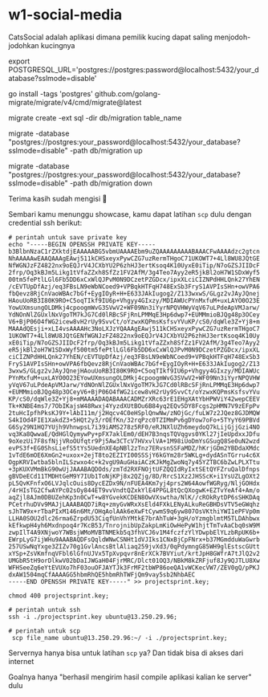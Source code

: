 # w1-social-media
CatsSocial adalah aplikasi dimana pemilik kucing dapat saling menjodoh-jodohkan kucingnya

export POSTGRESQL_URL='postgres://postgres:password@localhost:5432/your_database?sslmode=disable'

go install -tags 'postgres' github.com/golang-migrate/migrate/v4/cmd/migrate@latest

migrate create -ext sql -dir db/migration table_name

migrate -database "postgres://postgres:your_password@localhost:5432/your_database?sslmode=disable" -path db/migration up

migrate -database "postgres://postgres:your_password@localhost:5432/your_database?sslmode=disable" -path db/migration down

Terima kasih sudah mengisi 👋

Sembari kamu menunggu showcase, kamu dapat latihan `scp` dulu dengan credential ssh berikut:

```
# perintah untuk save private key
echo "-----BEGIN OPENSSH PRIVATE KEY-----
b3BlbnNzaC1rZXktdjEAAAAABG5vbmUAAAAEbm9uZQAAAAAAAAABAAACFwAAAAdzc2gtcn
NhAAAAAwEAAQAAAgEAwj511kCHSxeyxPywCZG7uzRermTHgoC71UKOWT7+4Ll8WU8JQtGE
NfWGNJzFZ4822nx9oEQJrV4JCXbYU2P6zhHJ3ertKsoq4K10UyxE0iTip/N7oGZSJIIDcF
2frp/Oq3kBJm5Likg1tVfaZZxh8SfZz1FV2AfM/3g4Teo7Ayy2eR5jkBl2oH7W1SDxWyf5
00tm5fePtlLGl6Fb5DD6xCxWlQJPvM0N9DCzetPZGDcx/ipxXLciCIZNPdHHLQnk27YhEN
/cEVTUpDfAzj/eq3FBsLN9eWbNCoed9+VPBqkHTFqH748ExSb3FryS1AVPIsSHn+owVPA6
fbQevz8RjCnVaoWBAc7bGf+EygIOyR+H+E633JAkIugog2/Z133wxwS/GLgz2vJAyJQnej
HAouUoRB3I80K9RO+C5oqTIkf9IU6p+Vhgyy4GIxzy/MDIAWUcPYnMxfuM+uxLAYO0O23E
YowUXmsungOLDMkj4cpoogmWvG3SVwV2+WF09Nn3iYyrNPQVHWyVqV67uLPdeApVMJarw/
YdNOnNlZGUxlNxVgoTM7kJG7Cd0lRBcSFjRnLPMMqE3Hp6dwp7+EUMMmioBJQg48p3OCey
V6+BjP06O4fWG2icew8vH2rUy9SvvCt/oYzwxKQPmsKsfsvYVuKP/cS0/dqWle3Z+Yj8+m
MAAAdQEsji+xLI4vsAAAAHc3NoLXJzYQAAAgEAwj511kCHSxeyxPywCZG7uzRermTHgoC7
1UKOWT7+4Ll8WU8JQtGENfWGNJzFZ4822nx9oEQJrV4JCXbYU2P6zhHJ3ertKsoq4K10Uy
xE0iTip/N7oGZSJIIDcF2frp/Oq3kBJm5Likg1tVfaZZxh8SfZz1FV2AfM/3g4Teo7Ayy2
eR5jkBl2oH7W1SDxWyf500tm5fePtlLGl6Fb5DD6xCxWlQJPvM0N9DCzetPZGDcx/ipxXL
ciCIZNPdHHLQnk27YhEN/cEVTUpDfAzj/eq3FBsLN9eWbNCoed9+VPBqkHTFqH748ExSb3
FryS1AVPIsSHn+owVPA6fbQevz8RjCnVaoWBAc7bGf+EygIOyR+H+E633JAkIugog2/Z13
3wxwS/GLgz2vJAyJQnejHAouUoRB3I80K9RO+C5oqTIkf9IU6p+Vhgyy4GIxzy/MDIAWUc
PYnMxfuM+uxLAYO0O23EYowUXmsungOLDMkj4cpoogmWvG3SVwV2+WF09Nn3iYyrNPQVHW
yVqV67uLPdeApVMJarw/YdNOnNlZGUxlNxVgoTM7kJG7Cd0lRBcSFjRnLPMMqE3Hp6dwp7
+EUMMmioBJQg48p3OCeyV6+BjP06O4fWG2icew8vH2rUy9SvvCt/oYzwxKQPmsKsfsvYVu
KP/cS0/dqWle3Z+Yj8+mMAAAADAQABAAACADMZrXRc63rE1EHgXAtYbHPWViY42wepCEEV
Tk+KNBE4ms7/7ObIKajsW48Rwxj4YyzdXUtBOu6B84yq2EQv5DY8Fcgs2pHMN7V9zEFpPv
2tuHcIpfhPksKJ9Y+lAbI11m/j2Hqcv4C0eHSplQnwNw/zNOjGc/fuLW7z2JQez8GJDMQW
S4kIOd4FIE1XakdZ3+5HQt2y3/rOEfKn/32rqPzc0TZIMmPv6gDYow7oFo+5TYyY69PBVd
G6Sy29N1HQ7YUjh9VhnwpsL7i39iAMS278z5RF0/eRJNXlUZh6meydoQ7kLijGjjGzi4NO
vq3Ka8QwwaE/QdHGlQymywPy+pFX7aklEm0/dEH7B3nqsTQVqgvs0YKl27jIeUpdxxJDfu
9oXezUi7F8sfNjjVRoOUfqtr9Pj5Aw3CTcV7HVxvlVA+1M98iUoDmYsGSugQ8Se0uN2wzd
evPS3f+EG0ShsLiefS5tYs5UednXE4pNBl2zTnz7ERvsnSSFaMDZ/hKrjGDm2YBDdaXMdc
1vTdE6mOE6XmGn2+uxox+2ejT8to2EZIYI00SSSjY6kGYm28r5WKLg+dydASnTGrru4c6X
OgpKRVIwtba5blnILSzwxo4c+k2vgU9AuGHaiACzKJkMgZwoNq7y45YZTBC6bZwLPLXTtu
+3pKUXVMmBkG90wUjJAAABAQDOds/zmTd2RXFNOjtUFZQQIdRyIxtSEtQYFZruQalDfnps
gBVDeECd11TMDHtGeM9Y7IUb1ToNjKPj8x2QZjg/8D/RrcS1Xz2JHSScK+i1YsUZLgOXt2
pL5QvKFnfxO6LVJqlcOuis8DycEZDx9N/nFUEA4Km7yj4prs2W64AowfWGRyg/NljGOHdx
/4rHIsTG2CfwAYPc02sOy844ET9vvVndtQZxkYlE4PPGL8tQcQXogwK+EZTvYeAf4+Am/o
aqZjl8AJm0DBUZehKp3n0CwT+w8YGvekKCDEN8OwVXswtha/NlK//cROkRytDP6sSHKDAq
PCetrhuDVv9MAJjLAAABAQD7iRq+zmyGvWRxXsEld4FXkLENyALkuReGBHDsVTV5eGWqhz
sJhTW9x+rTbaPIxM146n6Mt/OHqAolAAk6eXwFtCywmS9q6yw807OsVKthiYWI1ePFVp0m
LLHA0SOU2dlc26rma6ZrpdU53CiqfUnVhYMtkE7brAhTuW+3gH/oYzmgblmtM5TLDAhbwx
kEfkwpH4yh6Mxdnpoq4r7KcB53/TnrojnibUpZakpLmKiOwHePyW1hjtTmTvAaCbq0sW9M
zwpIlT4A9XNjwoY7WBsjWMoMVBTNMEkb5q3fhVCJ6v1M4fczfzYlYDwpbElYLzbRpUK6b+
EWrpLyG7ijWHu9AAABAQDFsQqldWNwCSNHt1dVJIks1CNxBjCpFNrx+b37MGmdduWaGwrb
257USwNqYxge3ZIZv70g1GvlAncsBtlAliaq259jvXd3/0qPdymngG85WH9glEstscGUtt
xYSp+ZsVKmfnqVFbl6lGfnUJVx5TpXvpqvr8nErXCk7BVYiut/krtJpH8GWfrA7tJlQ2v2
UMGbR5tH9orDlkwV02bDaIJWGaH04FjrMRC/Dlct01OQ3/NBkM8kZRFjuf8Jy9QJTLU8Xw
WFHSeeZq6eYtEVUXo7hF03ouOFJAYTJk3FrMF2tbWP86oeQA1vWCKecVW7/ZEV0gQ/pPKJ
dxAW1504mqCfAAAAGG5hbmRhQE5hbmRhTWFjQm9vay5sb2NhbAEC
-----END OPENSSH PRIVATE KEY-----" >> projectsprint.key;

chmod 400 projectsprint.key;

# perintah untuk ssh
ssh -i ./projectsprint.key ubuntu@13.250.29.96;

# perintah untuk scp
 scp file_name ubuntu@13.250.29.96:~/ -i ./projectsprint.key;
```
Servernya hanya bisa untuk latihan `scp` ya? Dan tidak bisa di akses dari internet

Goalnya hanya "berhasil mengirim hasil compile aplikasi kalian ke server" dulu